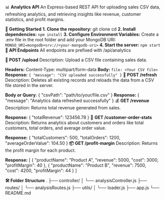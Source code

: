 📊 **Analytics API**
An Express-based REST API for uploading sales CSV data, refreshing analytics, and retrieving insights like revenue, customer statistics, and profit margins.

**🚀 Getting Started**
**1. Clone the repository:**
git clone <your-repo-url>
cd <your-project-folder>
**2. Install dependencies:**
   `npm install`
**3. Configure Environment Variables:**
Create a .env file in the root folder and add your MongoDB URI:
`MONGO_URI=mongodb+srv://<your-mongodb-uri>`
**4. Start the server:**
   `npm start`
**📂 API Endpoints**
All endpoints are prefixed with /api/analytics

**🔄 POST /upload**
Description: Upload a CSV file containing sales data.

**Headers:**
Content-Type: multipart/form-data
**Body:**
`file: <Your CSV file>`
**Response:**
`{
  "message": "CSV uploaded successfully"
}`
**🔁 POST /refresh**
Description: Deletes all existing records and reloads the data from a CSV file stored in the server.

**Body or Query**:
{
  "csvPath": "path/to/your/file.csv"
}
**Response:**
{
  "message": "Analytics data refreshed successfully"
}
💰 **GET /revenue**
Description: Returns total revenue generated from sales.

**Response:**
{
  "totalRevenue": 123456.78
}
👤 **GET /customer-order-stats**
Description: Returns analytics about customers and orders like total customers, total orders, and average order value.

**Response:**
{
  "totalCustomers": 500,
  "totalOrders": 1200,
  "averageOrderValue": 104.50
}
**📦 GET /profit-margin**
Description: Returns the profit margin for each product.

**Response:**
[
  {
    "productName": "Product A",
    "revenue": 5000,
    "cost": 3000,
    "profitMargin": 40
  },
  {
    "productName": "Product B",
    "revenue": 7500,
    "cost": 4200,
    "profitMargin": 44
  }
]

**🛠 Folder Structure**
.
├── controller/
│   └── analysisController.js
├── routes/
│   └── analysisRoutes.js
├── utils/
│   └── loader.js
├── app.js
└── README.md



